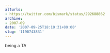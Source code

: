 ```yaml
---
alturls:
- https://twitter.com/bismark/status/292688862
archive:
- 2007-09
date: '2007-09-25T18:10:31+00:00'
slug: '1190743831'
---
```


being a TA

